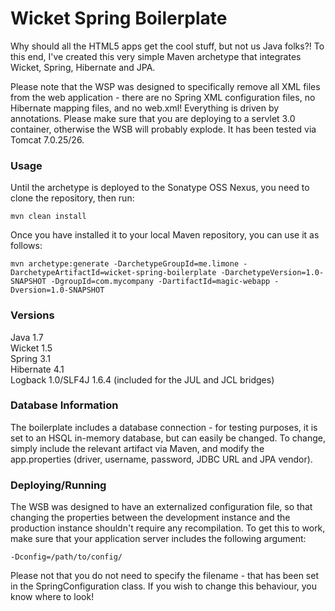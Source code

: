 # Wicket Spring Boilerplate

Why should all the HTML5 apps get the cool stuff, but not us Java folks?!  To this end, I've created this very simple Maven archetype that integrates Wicket, Spring, Hibernate and JPA.  

Please note that the WSP was designed to specifically remove all XML files from the web application - there are no Spring XML configuration files, no Hibernate mapping files, and no web.xml!  Everything is driven by annotations.  Please make sure that you are deploying to a servlet 3.0 container, otherwise the WSB will probably explode.  It has been tested via Tomcat 7.0.25/26.

### Usage

Until the archetype is deployed to the Sonatype OSS Nexus, you need to clone the repository, then run:

```
mvn clean install
```

Once you have installed it to your local Maven repository, you can use it as follows:

```
mvn archetype:generate -DarchetypeGroupId=me.limone -DarchetypeArtifactId=wicket-spring-boilerplate -DarchetypeVersion=1.0-SNAPSHOT -DgroupId=com.mycompany -DartifactId=magic-webapp -Dversion=1.0-SNAPSHOT
```

### Versions
Java 1.7  
Wicket 1.5  
Spring 3.1  
Hibernate 4.1  
Logback 1.0/SLF4J 1.6.4 (included for the JUL and JCL bridges)  

### Database Information
The boilerplate includes a database connection - for testing purposes, it is set to an HSQL in-memory database, but can easily be changed.  To change, simply include the relevant artifact via Maven, and modify the app.properties (driver, username, password, JDBC URL and JPA vendor).

### Deploying/Running
The WSB was designed to have an externalized configuration file, so that changing the properties between the development instance and the production instance shouldn't require any recompilation.  To get this to work, make sure that your application server includes the following argument:
  
```
-Dconfig=/path/to/config/
```
  
Please not that you do not need to specify the filename - that has been set in the SpringConfiguration class.  If you wish to change this behaviour, you know where to look!